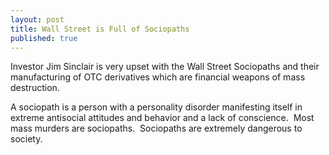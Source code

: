```yaml
---
layout: post
title: Wall Street is Full of Sociopaths
published: true
---
```

<p>Investor Jim Sinclair is very upset with the Wall Street Sociopaths and their manufacturing of OTC derivatives which are financial weapons of mass destruction.</p>
<p>A sociopath is a person with a personality disorder manifesting itself in extreme antisocial attitudes and behavior and a lack of conscience.  Most mass murders are sociopaths.  Sociopaths are extremely dangerous to society.</p>
<p><object width="425" height="344" data="http://www.youtube.com/v/npgpD7Saf0M&amp;ap=%2526fmt%3D18" type="application/x-shockwave-flash"><param name="wmode" value="transparent" /><param name="src" value="http://www.youtube.com/v/npgpD7Saf0M&amp;ap=%2526fmt%3D18" /></object></p>
